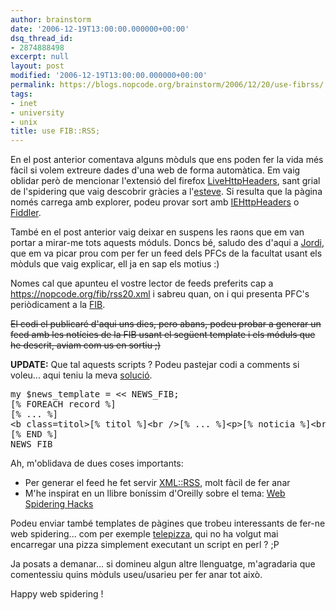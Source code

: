 ```yaml
---
author: brainstorm
date: '2006-12-19T13:00:00.000000+00:00'
dsq_thread_id:
- 2874888498
excerpt: null
layout: post
modified: '2006-12-19T13:00:00.000000+00:00'
permalink: https://blogs.nopcode.org/brainstorm/2006/12/20/use-fibrss/
tags:
- inet
- university
- unix
title: use FIB::RSS;
---
```


En el post anterior comentava alguns mòduls que ens poden fer la vida més fàcil si volem extreure dades d'una web de forma automàtica. Em vaig oblidar però de mencionar l'extensió del firefox [LiveHttpHeaders][1], sant grial de l'spidering que vaig descobrir gràcies a l'[esteve][2]. Si resulta que la pàgina només carrega amb explorer, podeu provar sort amb [IEHttpHeaders][3] o [Fiddler][4].

També en el post anterior vaig deixar en suspens les raons que em van portar a mirar-me tots aquests móduls. Doncs bé, saludo des d'aqui a [Jordi][5], que em va picar prou com per fer un feed dels PFCs de la facultat usant els mòduls que vaig explicar, ell ja en sap els motius :)  
<!--more-->

  
Nomes cal que apunteu el vostre lector de feeds preferits cap a <https://nopcode.org/fib/rss20.xml> i sabreu quan, on i qui presenta PFC's periòdicament a la [FIB][6].

<strike>El codi el publicaré d'aqui uns dies, pero abans, podeu probar a generar un feed amb les notícies de la FIB usant el següent template i els móduls que he descrit, aviam com us en sortiu ;) </strike>

**UPDATE:** Que tal aquests scripts ? Podeu pastejar codi a comments si voleu... aqui teniu la meva [solució][7].

<!--more-->

<pre>my $news_template = &lt;&lt; NEWS_FIB;
[% FOREACH record %]
[% ... %]
&lt;b class=titol&gt;[% titol %]&lt;br /&gt;[% ... %]&lt;p&gt;[% noticia %]&lt;br /&gt;&lt;br /&gt;[% ... %]&lt;img src=/imatges/q0.gif/&gt; &lt;a href=[% url %]&gt;
[% END %]
NEWS_FIB
</pre>

Ah, m'oblidava de dues coses importants:

*   Per generar el feed he fet servir [XML::RSS][8], molt fàcil de fer anar
*   M'he inspirat en un llibre boníssim d'Oreilly sobre el tema: [Web Spidering Hacks][9]

Podeu enviar també templates de pàgines que trobeu interessants de fer-ne web spidering... com per exemple [telepizza][10], qui no ha volgut mai encarregar una pizza simplement executant un script en perl ? ;P

Ja posats a demanar... si domineu algun altre llenguatge, m'agradaria que comentessiu quins mòduls useu/usarieu per fer anar tot això. 

Happy web spidering !

 [1]: https://livehttpheaders.mozdev.org/
 [2]: https://esteve.tizos.net/archives/mozilla-live-http-headers/
 [3]: https://www.blunck.se/iehttpheaders/iehttpheaders.html
 [4]: https://www.fiddlertool.com/fiddler/
 [5]: https://reloadcity.freehostia.com/
 [6]: https://www.fib.upc.edu/
 [7]: https://blogs.nopcode.org/brainstorm/wp-content/uploads/2006/12/propers_pfc.pl
 [8]: https://search.cpan.org/~abh/XML-RSS-1.22/lib/XML/RSS.pm
 [9]: https://www.oreilly.com/catalog/spiderhks/
 [10]: https://www.telepizza.es/